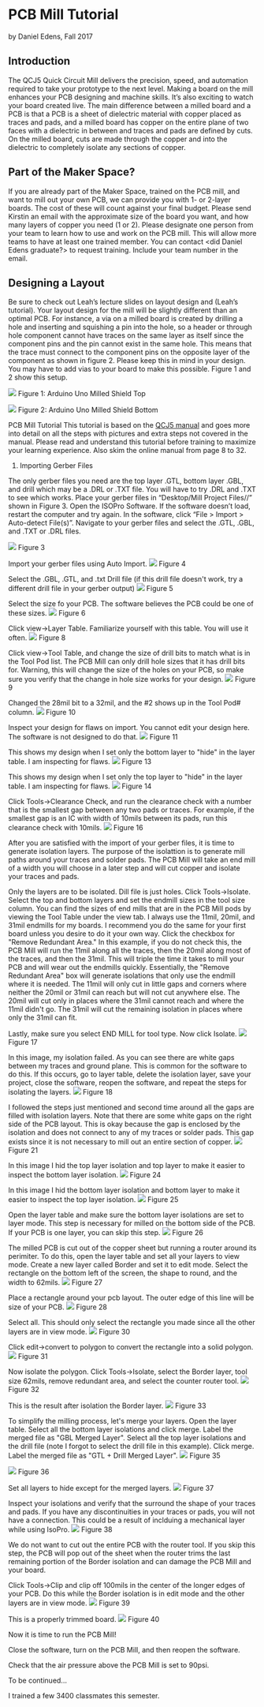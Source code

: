# PCB Mill Tutorial

by Daniel Edens, Fall 2017

## Introduction
The QCJ5 Quick Circuit Mill delivers the precision, speed, and automation required to take your prototype to the next level. Making a board on the mill enhances your PCB designing and machine skills. It’s also exciting to watch your board created live. The main difference between a milled board and a PCB is that a PCB is a sheet of dielectric material with copper placed as traces and pads, and a milled board has copper on the entire plane of two faces with a dielectric in between and traces and pads are defined by cuts. On the milled board, cuts are made through the copper and into the dielectric to completely isolate any sections of copper.

## Part of the Maker Space?

If you are already part of the Maker Space, trained on the PCB mill, and want to mill out your own PCB, we can provide you with 1- or 2-layer boards. The cost of these will count against your final budget. Please send Kirstin an email with the approximate size of the board you want, and how many layers of copper you need (1 or 2).
Please designate one person from your team to learn how to use and work on the PCB mill. This will allow more teams to have at least one trained member. You can contact <did Daniel Edens graduate?> to request training. Include your team number in the email.

## Designing a Layout

Be sure to check out Leah’s lecture slides on layout design and (Leah’s tutorial). Your layout design for the mill will be slightly different than an optimal PCB. For instance, a via on a milled board is created by drilling a hole and inserting and squishing a pin into the hole, so a header or through hole component cannot have traces on the same layer as itself since the component pins and the pin cannot exist in the same hole. This means that the trace must connect to the component pins on the opposite layer of the component as shown in figure 2. Please keep this in mind in your design. You may have to add vias to your board to make this possible. Figure 1 and 2 show this setup.

![](./Images/UnoMilledPCBTop.JPG)
Figure 1: Arduino Uno Milled Shield Top

![](./Images/UnoMilledPCBBottom.JPG)
Figure 2: Arduino Uno Milled Shield Bottom

PCB Mill Tutorial
This tutorial is based on the [QCJ5 manual](https://ece.uncc.edu/sites/ece.uncc.edu/files/media/isoproj5.pdf) and goes more into detail on all the steps with pictures and extra steps not covered in the manual. Please read and understand this tutorial before training to maximize your learning experience. Also skim the online manual from page 8 to 32.

1) Importing Gerber Files

The only gerber files you need are the top layer .GTL, bottom layer .GBL, and drill which may be a .DRL or .TXT file. You will have to try .DRL and .TXT to see which works.
Place your gerber files in “Desktop/Mill Project Files/<your net id folder>/<project name>” shown in Figure 3. Open the ISOPro Software. If the software doesn’t load, restart the computer and try again. In the software, click “File > Import > Auto-detect File(s)”. Navigate to your gerber files and select the .GTL, .GBL, and .TXT or .DRL files.

![](./Images/1.JPG)
Figure 3

Import your gerber files using Auto Import.
![](./Images/2.JPG)
Figure 4

Select the .GBL, .GTL, and .txt Drill file (if this drill file doesn't work, try a different drill file in your gerber output)
![](./Images/3.JPG)
Figure 5

Select the size fo your PCB. The software believes the PCB could be one of these sizes.
![](./Images/4.JPG)
Figure 6

Click view->Layer Table. Familiarize yourself with this table. You will use it often.
![](./Images/6.JPG)
Figure 8

Click view->Tool Table, and change the size of drill bits to match what is in the Tool Pod list. The PCB Mill can only drill hole sizes that it has drill bits for. Warning, this will change the size of the holes on your PCB, so make sure you verify that the change in hole size works for your design.
![](./Images/7.JPG)
Figure 9

Changed the 28mil bit to a 32mil, and the #2 shows up in the Tool Pod# column.
![](./Images/8.JPG)
Figure 10

Inspect your design for flaws on import. You cannot edit your design here. The software is not designed to do that.
![](./Images/9.JPG)
Figure 11

This shows my design when I set only the bottom layer to "hide" in the layer table. I am inspecting for flaws.
![](./Images/11.JPG)
Figure 13

This shows my design when I set only the top layer to "hide" in the layer table. I am inspecting for flaws.
![](./Images/12.JPG)
Figure 14

Click Tools->Clearance Check, and run the clearance check with a number that is the smallest gap between any two pads or traces. For example, if the smallest gap is an IC with width of 10mils between its pads, run this clearance check with 10mils.
![](./Images/14.JPG)
Figure 16

After you are satisfied with the import of your gerber files, it is time to generate isolation layers. The purpose of the isolattion is to generate mill paths around your traces and solder pads. The PCB Mill will take an end mill of a width you will choose in a later step and will cut copper and isolate your traces and pads.

Only the layers are to be isolated. Dill file is just holes. Click Tools->Isolate. Select the top and bottom layers and set the endmill sizes in the tool size column. You can find the sizes of end mills that are in the PCB Mill pods by viewing the Tool Table under the view tab. I always use the 11mil, 20mil, and 31mil endmills for my boards. I recommend you do the same for your first board unless you desire to do it your own way. Click the checkbox for "Remove Redundant Area." In this example, if you do not check this, the PCB Mill will run the 11mil along all the traces, then the 20mil along most of the traces, and then the 31mil. This will triple the time it takes to mill your PCB and will wear out the endmills quickly. Essentially, the "Remove Redundant Area" box will generate isolations that only use the endmill where it is needed. The 11mil will only cut in little gaps and corners where neither the 20mil or 31mil can reach but will not cut anywhere else. The 20mil will cut only in places where the 31mil cannot reach and where the 11mil didn't go. The 31mil will cut the remaining isolation in places where only the 31mil can fit.

Lastly, make sure you select END MILL for tool type. Now click Isolate.
![](./Images/15.JPG)
Figure 17

In this image, my isolation failed. As you can see there are white gaps between my traces and ground plane. This is common for the software to do this. If this occurs, go to layer table, delete the isolation layer, save your project, close the software, reopen the software, and repeat the steps for isolating the layers.
![](./Images/16.JPG)
Figure 18

I followed the steps just mentioned and second time around all the gaps are filled with isolation layers. Note that there are some white gaps on the right side of the PCB layout. This is okay because the gap is enclosed by the isolation and does not connect to any of my traces or solder pads. This gap exists since it is not necessary to mill out an entire section of copper.
![](./Images/19.JPG)
Figure 21

In this image I hid the top layer isolation and top layer to make it easier to inspect the bottom layer isolation.
![](./Images/22.JPG)
Figure 24

In this image I hid the bottom layer isolation and bottom layer to make it easier to inspect the top layer isolation.
![](./Images/23.JPG)
Figure 25

Open the layer table and make sure the bottom layer isolations are set to layer mode. This step is necessary for milled on the bottom side of the PCB. If your PCB is one layer, you can skip this step.
![](./Images/24.JPG)
Figure 26

The milled PCB is cut out of the copper sheet but running a router around its perimiter. To do this, open the layer table and set all your layers to view mode. Create a new layer called Border and set it to edit mode. Select the rectangle on the bottom left of the screen, the shape to round, and the width to 62mils.
![](./Images/25.JPG)
Figure 27

Place a rectangle around your pcb layout. The outer edge of this line will be size of your PCB.
![](./Images/26.JPG)
Figure 28

Select all. This should only select the rectangle you made since all the other layers are in view mode.
![](./Images/28.JPG)
Figure 30

Click edit->convert to polygon to convert the rectangle into a solid polygon.
![](./Images/29.JPG)
Figure 31

Now isolate the polygon. Click Tools->Isolate, select the Border layer, tool size 62mils, remove redundant area, and select the counter router tool.
![](./Images/30.JPG)
Figure 32

This is the result after isolation the Border layer.
![](./Images/31.JPG)
Figure 33

To simplify the milling process, let's merge your layers. Open the layer table. Select all the bottom layer isolations and click merge. Label the merged file as "GBL Merged Layer". Select all the top layer isolations and the drill file (note I forgot to select the drill file in this example). Click merge. Label the merged file as "GTL + Drill Merged Layer".
![](./Images/33.JPG)
Figure 35

![](./Images/34.JPG)
Figure 36

Set all layers to hide except for the merged layers.
![](./Images/35.JPG)
Figure 37

Inspect your isolations and verify that the surround the shape of your traces and pads. If you have any discontinuities in your traces or pads, you will not have a connection. This could be a result of inclduing a mechanical layer while using IsoPro.
![](./Images/36.JPG)
Figure 38

We do not want to cut out the entire PCB with the router tool. If you skip this step, the PCB will pop out of the sheet when the router trims the last remaining portion of the Border isolation and can damage the PCB Mill and your board.

Click Tools->Clip and clip off 100mils in the center of the longer edges of your PCB. Do this while the Border isolation is in edit mode and the other layers are in view mode.
![](./Images/37.JPG)
Figure 39

This is a properly trimmed board.
![](./Images/38.JPG)
Figure 40

Now it is time to run the PCB Mill!

Close the software, turn on the PCB Mill, and then reopen the software.

Check that the air pressure above the PCB Mill is set to 90psi.

To be continued...

I trained a few 3400 classmates this semester.
